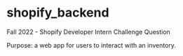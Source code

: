 # shopify_backend
Fall 2022 - Shopify Developer Intern Challenge Question

Purpose: a web app for users to interact with an inventory. 
